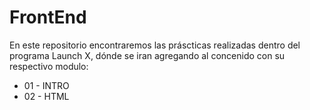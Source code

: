 # FrontEnd

En este repositorio encontraremos las práscticas realizadas dentro del programa Launch X, dónde se iran agregando al concenido con su respectivo modulo:

- 01 - INTRO
- 02 - HTML
